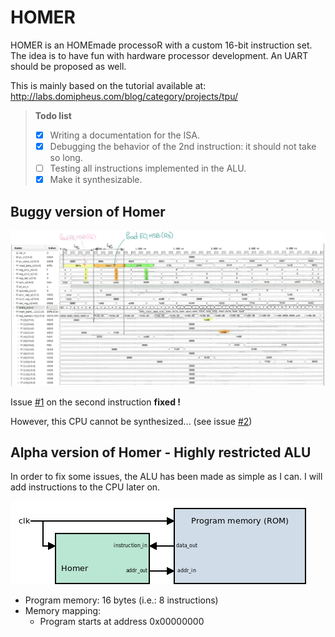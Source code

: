 # HOMER
HOMER is an HOMEmade processoR with a custom 16-bit instruction set. The idea is to have fun with hardware processor development. An UART should be proposed as well.

This is mainly based on the tutorial available at: http://labs.domipheus.com/blog/category/projects/tpu/

> **Todo list**
> - [x] Writing a documentation for the ISA.
> - [x] Debugging the behavior of the 2nd instruction: it should not take so long.
> - [ ] Testing all instructions implemented in the ALU.
> - [x] Make it synthesizable.

## Buggy version of Homer

![img3](./img/homer_screen3.png)

Issue [#1](https://github.com/pcotret/homer/issues/1) on the second instruction **fixed !**

However, this CPU cannot be synthesized... (see issue [#2](https://github.com/pcotret/homer/issues/2))

## Alpha version of Homer - Highly restricted ALU

In order to fix some issues, the ALU has been made as simple as I can. I will add instructions to the CPU later on.

![cpu](./doc/top_diagram.png)

- Program memory: 16 bytes (i.e.: 8 instructions)
- Memory mapping:
  - Program starts at address 0x00000000